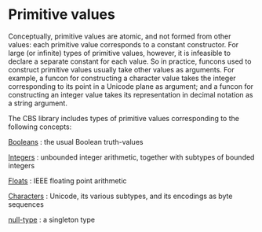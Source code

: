 Primitive values
================

Conceptually, primitive values are atomic, and not formed from other values:
each primitive value corresponds to a constant constructor.
For large (or infinite) types of primitive values, however, it is infeasible to declare a separate constant for each value.
So in practice, funcons used to construct primitive values usually take other values as arguments.
For example, a funcon for constructing a character value takes the integer corresponding to its point in a Unicode plane as argument;
and a funcon for constructing an integer value takes its representation in decimal notation as a string argument.

The CBS library includes types of primitive values corresponding to the following concepts:

[Booleans]
: the usual Boolean truth-values

[Integers]
: unbounded integer arithmetic, together with subtypes of bounded integers

[Floats]
: IEEE floating point arithmetic

[Characters]
: Unicode, its various subtypes, and its encodings as byte sequences

[null-type]
: a singleton type

[values]:       ../Value-Types

[booleans]:     Booleans
[integers]:     Integers
[floats]:       Floats
[characters]:   Characters
[null-type]:    Null
[pointer-null]: ../Composite/References

[value-types]:  ../Value-Types
[sequences]:    ../Composite/Sequences

[computations]: ../../Computations

